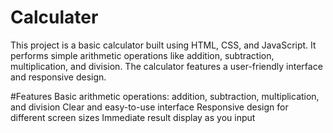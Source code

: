 # Calculater

This project is a basic calculator built using HTML, CSS, and JavaScript. It performs simple arithmetic operations like addition, subtraction, multiplication, and division. The calculator features a user-friendly interface and responsive design.

#Features
  Basic arithmetic operations: addition, subtraction, multiplication, and division
  Clear and easy-to-use interface
  Responsive design for different screen sizes
  Immediate result display as you input
